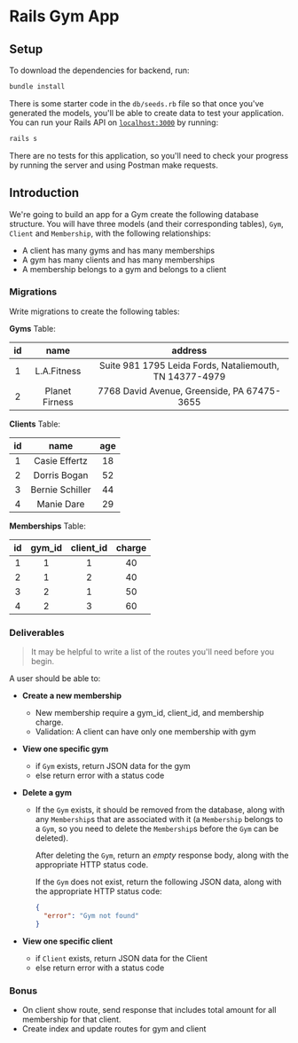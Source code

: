 # Rails Gym App

## Setup

To download the dependencies for backend, run:

```sh
bundle install
```

There is some starter code in the `db/seeds.rb` file so that once you've
generated the models, you'll be able to create data to test your application.
You can run your Rails API on [`localhost:3000`](http://localhost:3000) by running:

```sh
rails s
```

There are no tests for this application, so you'll need to check your progress
by running the server and using Postman make requests.

## Introduction

We're going to build an app for a Gym create the following database structure. You will have three models (and their corresponding tables), `Gym`, `Client` and `Membership`, with the following relationships:

- A client has many gyms and has many memberships
- A gym has many clients and has many memberships
- A membership belongs to a gym and belongs to a client

### Migrations

Write migrations to create the following tables:

**Gyms** Table:

| **id** |    **name**    |                       **address**                       |
| :----: | :------------: | :-----------------------------------------------------: |
|   1    |  L.A.Fitness   | Suite 981 1795 Leida Fords, Nataliemouth, TN 14377-4979 |
|   2    | Planet Firness |       7768 David Avenue, Greenside, PA 67475-3655       |

**Clients** Table:

| **id** |    **name**     | **age** |
| :----: | :-------------: | :-----: |
|   1    |  Casie Effertz  |   18    |
|   2    |  Dorris Bogan   |   52    |
|   3    | Bernie Schiller |   44    |
|   4    |   Manie Dare    |   29    |

**Memberships** Table:

| **id** | **gym_id** | **client_id** | **charge** |
| :----: | :--------: | :-----------: | :--------: |
|   1    |     1      |       1       |     40     |
|   2    |     1      |       2       |     40     |
|   3    |     2      |       1       |     50     |
|   4    |     2      |       3       |     60     |

### Deliverables

> It may be helpful to write a list of the routes you'll need before you begin.

A user should be able to:

- **Create a new membership**

  - New membership require a gym_id, client_id, and membership charge.
  - Validation: A client can have only one membership with gym

- **View one specific gym**

  - if `Gym` exists, return JSON data for the gym
  - else return error with a status code

- **Delete a gym**

  - If the `Gym` exists, it should be removed from the database, along with
    any `Membership`s that are associated with it (a `Membership` belongs
    to a `Gym`, so you need to delete the `Membership`s before the
    `Gym` can be deleted).

    After deleting the `Gym`, return an _empty_ response body, along with the
    appropriate HTTP status code.

    If the `Gym` does not exist, return the following JSON data, along with
    the appropriate HTTP status code:

    ```json
    {
      "error": "Gym not found"
    }
    ```

- **View one specific client**

  - if `Client` exists, return JSON data for the Client
  - else return error with a status code

### Bonus

- On client show route, send response that includes total amount for all
  membership for that client.
- Create index and update routes for gym and client
